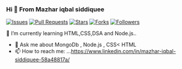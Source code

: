 ### Hi 👋 From Mazhar iqbal siddiquee
[![Issues](https://img.shields.io/endpoint?url=https://api.github.com/repos/your-username/your-repository/issues&style=flat-square)](https://github.com/mazhariqbasiddiquee/your-repository/issues)
[![Pull Requests](https://img.shields.io/endpoint?url=https://api.github.com/repos/your-username/your-repository/pulls&style=flat-square)](https://github.com/your-username/your-repository/pulls)
[![Stars](https://img.shields.io/github/stars/your-username/your-repository?style=flat-square)](https://github.com/your-username/your-repository/stargazers)
[![Forks](https://img.shields.io/github/forks/your-username/your-repository?style=flat-square)](https://github.com/your-username/your-repository/network/members)
[![Followers](https://img.shields.io/github/followers/your-username?style=social)](https://github.com/your-username?tab=followers)










 🌱 I’m currently learning HTML,CSS,DSA  and Node.js..
- 💬 Ask me about MongoDb , Node.js , CSS< HTML
- 📫 How to reach me: ...https://www.linkedin.com/in/mazhar-iqbal-siddiquee-58a48817a/



